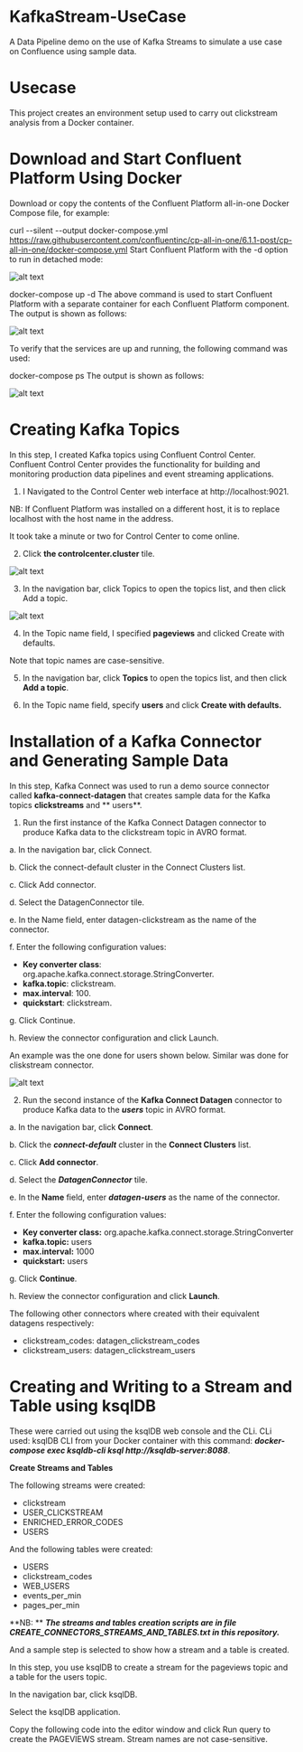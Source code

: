 # KafkaStream-UseCase
A Data Pipeline demo on the use of Kafka Streams to simulate a use case on Confluence using sample data. 

 # Usecase
This project creates an environment setup used to carry out clickstream analysis from a Docker container.

#  Download and Start Confluent Platform Using Docker

Download or copy the contents of the Confluent Platform all-in-one Docker Compose file, for example:

curl --silent --output docker-compose.yml \
  https://raw.githubusercontent.com/confluentinc/cp-all-in-one/6.1.1-post/cp-all-in-one/docker-compose.yml
Start Confluent Platform with the -d option to run in detached mode:

![alt text](https://github.com/hsaberedo/KafkaStream-UseCase/blob/main/Confluent_PlatformDownload.PNG)


docker-compose up -d
The above command is used to start Confluent Platform with a separate container for each Confluent Platform component. The output is shown as follows:

![alt text](https://github.com/hsaberedo/KafkaStream-UseCase/blob/main/End-Of_Start_Confluent_Platform-docker-compose-up-d.PNG)


To verify that the services are up and running, the following command was used:

docker-compose ps
The output is shown as follows:

![alt text](https://github.com/hsaberedo/KafkaStream-UseCase/blob/main/Docker-Compose-ServicesCheck.PNG)



# Creating Kafka Topics

In this step, I created Kafka topics using Confluent Control Center. Confluent Control Center provides the functionality for building and monitoring production data pipelines and event streaming applications.

1. I Navigated to the Control Center web interface at http://localhost:9021.

NB: If Confluent Platform was installed on a different host, it is to replace localhost with the host name in the address.

It took take a minute or two for Control Center to come online.

2. Click **the controlcenter.cluster** tile.

![alt text](https://github.com/hsaberedo/KafkaStream-UseCase/blob/main/KafkaTopicsControl_Center_Web_Interface.PNG)

3. In the navigation bar, click Topics to open the topics list, and then click Add a topic.

![alt text](https://github.com/hsaberedo/KafkaStream-UseCase/blob/main/Control_Center_NewTopic.PNG)

4. In the Topic name field, I specified **pageviews** and clicked Create with defaults.

Note that topic names are case-sensitive.

5. In the navigation bar, click **Topics** to open the topics list, and then click **Add a topic**.

6. In the Topic name field, specify **users** and click **Create with defaults.**

# Installation of a Kafka Connector and Generating Sample Data

In this step, Kafka Connect was used to run a demo source connector called **kafka-connect-datagen** that creates sample data for the Kafka topics **clickstreams** and ** users**.

1. Run the first instance of the Kafka Connect Datagen connector to produce Kafka data to the clickstream topic in AVRO format.

a. In the navigation bar, click Connect.

b. Click the connect-default cluster in the Connect Clusters list.

c. Click Add connector.

d. Select the DatagenConnector tile.


e. In the Name field, enter datagen-clickstream as the name of the connector.

f. Enter the following configuration values:

* **Key converter class**: org.apache.kafka.connect.storage.StringConverter.
* **kafka.topic**: clickstream.
* **max.interval**: 100.
* **quickstart**: clickstream.

g. Click Continue.

h. Review the connector configuration and click Launch.

An example was the one done for users shown below. Similar was done for cliskstream connector.

![alt text](https://github.com/hsaberedo/KafkaStream-UseCase/blob/main/users_genfile.PNG)



2. Run the second instance of the **Kafka Connect Datagen** connector to produce Kafka data to the _**users**_ topic in AVRO format.

a. In the navigation bar, click **Connect**.

b. Click the _**connect-default**_ cluster in the **Connect Clusters** list.

c. Click **Add connector**.

d. Select the _**DatagenConnector**_ tile.

e. In the **Name** field, enter _**datagen-users**_ as the name of the connector.

f. Enter the following configuration values:

* **Key converter class:** org.apache.kafka.connect.storage.StringConverter
* **kafka.topic:** users
* **max.interval:** 1000
* **quickstart:** users

g. Click **Continue**.

h. Review the connector configuration and click **Launch**.


The following other connectors where created with their equivalent datagens respectively:
* clickstream_codes:  datagen_clickstream_codes
* clickstream_users:  datagen_clickstream_users


#  Creating and Writing to a Stream and Table using ksqlDB

These were carried out using the ksqlDB web console and the CLi.
CLi used:
ksqlDB CLI from your Docker container with this command: _**docker-compose exec ksqldb-cli ksql http://ksqldb-server:8088**_.

**Create Streams and Tables**

The following streams were created:
* clickstream
* USER_CLICKSTREAM
* ENRICHED_ERROR_CODES
* USERS

And the following tables were created:
* USERS
* clickstream_codes
* WEB_USERS
* events_per_min
* pages_per_min

**NB: **
_**The streams and tables creation scripts are in file CREATE_CONNECTORS_STREAMS_AND_TABLES.txt in this repository.**_

And a sample step is selected to show how a stream and a table is created.

In this step, you use ksqlDB to create a stream for the pageviews topic and a table for the users topic.

In the navigation bar, click ksqlDB.

Select the ksqlDB application.

Copy the following code into the editor window and click Run query to create the PAGEVIEWS stream. Stream names are not case-sensitive.

